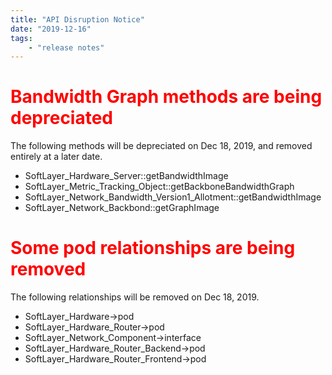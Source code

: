 ```yaml
---
title: "API Disruption Notice"
date: "2019-12-16"
tags:
    - "release notes"
---
```



# <span style="color:red"> Bandwidth Graph methods are being depreciated
The following methods will be depreciated on Dec 18, 2019, and removed entirely at a later date.

- SoftLayer_Hardware_Server::getBandwidthImage
- SoftLayer_Metric_Tracking_Object::getBackboneBandwidthGraph
- SoftLayer_Network_Bandwidth_Version1_Allotment::getBandwidthImage
- SoftLayer_Network_Backbond::getGraphImage

# <span style="color:red"> Some pod relationships are being removed 
The following relationships will be removed on Dec 18, 2019.    

- SoftLayer_Hardware->pod
- SoftLayer_Hardware_Router->pod
- SoftLayer_Network_Component->interface
- SoftLayer_Hardware_Router_Backend->pod
- SoftLayer_Hardware_Router_Frontend->pod

